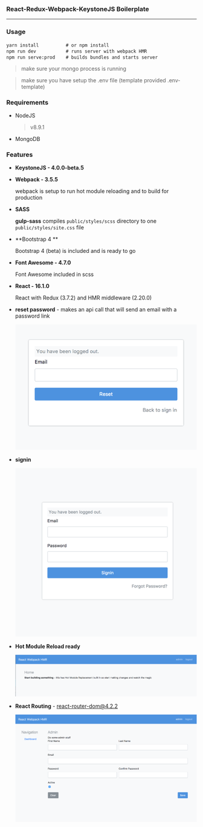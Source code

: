 ### React-Redux-Webpack-KeystoneJS Boilerplate

---

### Usage

    yarn install          # or npm install
    npm run dev           # runs server with webpack HMR
    npm run serve:prod    # builds bundles and starts server

> make sure your mongo process is running

> make sure you have setup the .env file (template provided .env-template)

### Requirements

- NodeJS

    > v8.9.1

- MongoDB

### Features

- **KeystoneJS - 4.0.0-beta.5**

- **Webpack - 3.5.5**

    webpack is setup to run hot module reloading and to build for production

- **SASS**

    **gulp-sass** compiles `public/styles/scss` directory to one `public/styles/site.css` file

- **Bootstrap 4 **

    Bootstrap 4 (beta) is included and is ready to go

- **Font Awesome - 4.7.0**

    Font Awesome included in scss

- **React - 16.1.0**

    React with Redux (3.7.2) and HMR middleware (2.20.0)

- **reset password** - makes an api call that will send an email with a password link

    ![Reset Password Picture](./docs/images/reset-password-form.png)

- **signin**

    ![Signin](./docs/images/signin-form.png)

- **Hot Module Reload ready**

    ![Home](./docs/images/home.png)

- **React Routing** - react-router-dom@4.2.2

    ![Admin](./docs/images/admin.png)
